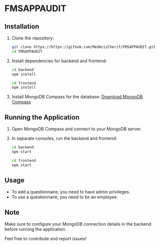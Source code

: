 # FMSAPPAUDIT


## Installation

1. Clone the repository:

    ```bash
    git clone https://https://github.com/MedAzizCherif/FMSAPPAUDIT.git
    cd FMSAPPAUDIT
    ```

2. Install dependencies for backend and frontend:

    ```bash
    cd backend
    npm install
    ```

    ```bash
    cd frontend
    npm install
    ```

3. Install MongoDB Compass for the database: [Download MongoDB Compass](https://www.mongodb.com/try/download/compass)

## Running the Application

1. Open MongoDB Compass and connect to your MongoDB server.

2. In separate consoles, run the backend and frontend:

    ```bash
    cd backend
    npm start
    ```

    ```bash
    cd frontend
    npm start
    ```

## Usage

- To add a questionnaire, you need to have admin privileges.
- To use a questionnaire, you need to be an employee.

## Note

Make sure to configure your MongoDB connection details in the backend before running the application.

Feel free to contribute and report issues!
